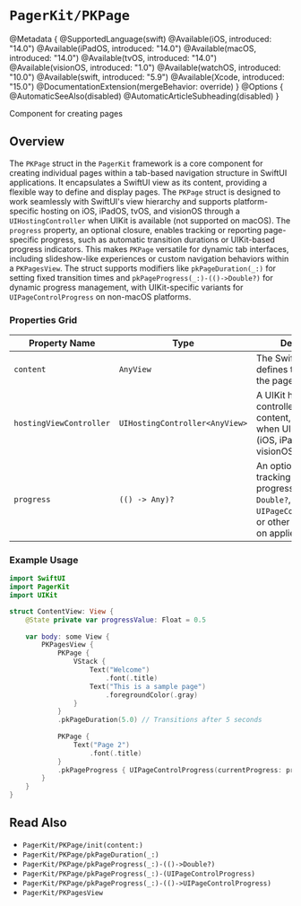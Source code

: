 # ``PagerKit/PKPage``

@Metadata {
    @SupportedLanguage(swift)
    @Available(iOS, introduced: "14.0")
    @Available(iPadOS, introduced: "14.0")
    @Available(macOS, introduced: "14.0")
    @Available(tvOS, introduced: "14.0")
    @Available(visionOS, introduced: "1.0")
    @Available(watchOS, introduced: "10.0")
    @Available(swift, introduced: "5.9")
    @Available(Xcode, introduced: "15.0")
    @DocumentationExtension(mergeBehavior: override)
}
@Options {
    @AutomaticSeeAlso(disabled)
    @AutomaticArticleSubheading(disabled)
}

Component for creating pages

## Overview

The `PKPage` struct in the `PagerKit` framework is a core component for creating individual pages within a tab-based navigation structure in SwiftUI applications. It encapsulates a SwiftUI view as its content, providing a flexible way to define and display pages. The `PKPage` struct is designed to work seamlessly with SwiftUI's view hierarchy and supports platform-specific hosting on iOS, iPadOS, tvOS, and visionOS through a `UIHostingController` when UIKit is available (not supported on macOS). The `progress` property, an optional closure, enables tracking or reporting page-specific progress, such as automatic transition durations or UIKit-based progress indicators. This makes `PKPage` versatile for dynamic tab interfaces, including slideshow-like experiences or custom navigation behaviors within a ``PKPagesView``. The struct supports modifiers like ``pkPageDuration(_:)`` for setting fixed transition times and ``pkPageProgress(_:)-(()->Double?)`` for dynamic progress management, with UIKit-specific variants for `UIPageControlProgress` on non-macOS platforms.

### Properties Grid
| Property Name | Type | Description |
|---------------|------|-------------|
| `content` | `AnyView` | The SwiftUI view that defines the content of the page. |
| `hostingViewController` | `UIHostingController<AnyView>` | A UIKit hosting controller for the page content, available when UIKit is imported (iOS, iPadOS, tvOS, visionOS). |
| `progress` | `(() -> Any)?` | An optional closure for tracking or reporting progress, returning a `Double?`, `UIPageControlProgress`, or other types based on applied modifiers. |

### Example Usage
```swift
import SwiftUI
import PagerKit
import UIKit

struct ContentView: View {
    @State private var progressValue: Float = 0.5
    
    var body: some View {
        PKPagesView {
            PKPage {
                VStack {
                    Text("Welcome")
                        .font(.title)
                    Text("This is a sample page")
                        .foregroundColor(.gray)
                }
            }
            .pkPageDuration(5.0) // Transitions after 5 seconds
            
            PKPage {
                Text("Page 2")
                    .font(.title)
            }
            .pkPageProgress { UIPageControlProgress(currentProgress: progressValue) } // UIKit progress
        }
    }
}
```

## Read Also
- ``PagerKit/PKPage/init(content:)``
- ``PagerKit/PKPage/pkPageDuration(_:)``
- ``PagerKit/PKPage/pkPageProgress(_:)-(()->Double?)``
- ``PagerKit/PKPage/pkPageProgress(_:)-(UIPageControlProgress)``
- ``PagerKit/PKPage/pkPageProgress(_:)-(()->UIPageControlProgress)``
- ``PagerKit/PKPagesView``
